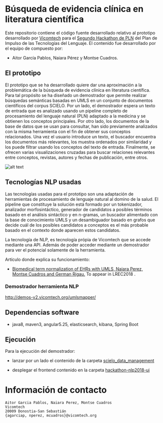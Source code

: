 # Búsqueda de evidencia clínica en literatura científica


Este repositorio contiene el código fuente desarrollado relativo al prototipo desarrollado por [Vicomtech](http://www.vicomtech.org) para el [Segundo Hackathon de PLN](http://www.primerhackathonpln.es/) del Plan de Impulso de las Tecnologías del Lenguaje. El contenido fue desarrollado por el equipo de compuesto por:

+ Aitor García Pablos, Naiara Pérez y Montse Cuadros.

## El prototipo 

El prototipo que se ha desarrollado quiere dar una aproximación a la problemática de la búsqueda de evidencia clínica en literatura científica. Para tal propósito se ha diseñado un demostrador que permite realizar búsquedas semánticas basadas en UMLS en un conjunto de documentos científicos del corpus SCIELO. Por un lado, el demostrador espera un texto de entrada que es analizado usando un pipeline completo de procesamiento del lenguaje natural (PLN) adaptado a la medicina y se obtienen los conceptos principales. Por otro lado, los documentos de la base de datos que se usan para consultar, han sido previamente analizados con la misma herramienta con el fin de obtener sus conceptos relacionados. Una vez el usuario introduce un texto, el buscador encuentra los documentos más relevantes, los muestra ordenados por similaridad y los puede filtrar usando los conceptos del texto de entrada. Finalmente, se ofrecen varias visualizaciones cruzadas para buscar relaciones relevantes entre conceptos, revistas, autores y fechas de publicación, entre otros.

![alt text](https://github.com/cuadros/vicomtech-evidenciamedica-hackathonPLN2018/blob/master/screenshot.png)

## Tecnologías NLP usadas

Las tecnologías usadas para el prototipo son una adaptación de herramientas de procesamiento de lenguaje natural al domino de la salud. El pipeline que constituye la solución está formado por un tokenizador, analizador morfosintáctico, generador de candidatos a posibles términos basado en el análisis sintáctico y en n-gramas, un buscador alimentado con la base de conocimiento UMLS y un desambiguador basado en grafos que decide cuál de los posibles candidatos a conceptos es el más probable basado en el contexto donde aparecen estos candidatos.

La tecnología de NLP, es tecnología própia de Vicomtech que se accede mediante una API. Además de poder acceder mediante un demostrador para ver el potencial solamente de la herramienta. 

Artículo donde explica su funcionamiento:

+ [Biomedical term normalization of EHRs with UMLS, Naiara Perez, Montse Cuadros and German Rigau.](http://arxiv.org/abs/1802.02870) To appear in LREC2018
. 



### Demostrador herramienta NLP

http://demos-v2.vicomtech.org/umlsmapper/

## Dependencias software

+ java8, maven3, angular5.25, elasticsearch, kibana, Spring Boot

## Ejecución

Para la ejecución del demostrador: 

+ lanzar por un lado el contenido de la carpeta [scielo_data_management](https://github.com/cuadros/vicomtech-evidenciamedica-hackathonPLN2018/tree/master/scielo_data_management)

+ desplegar el frontend contenido en la carpeta [hackathon-nlp2018-ui](https://github.com/cuadros/vicomtech-evidenciamedica-hackathonPLN2018/tree/master/hackathon-nlp2018-ui)

# Información de contacto

````shell
Aitor Garcia Pablos, Naiara Perez, Montse Cuadros
Vicomtech
20009 Donostia-San Sebastián
{agarciap, nperez, mcuadros}@vicomtech.org
````
